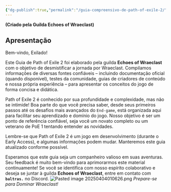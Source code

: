 ```yaml
---
{"dg-publish":true,"permalink":"/guia-compreensivo-de-path-of-exile-2/","tags":["gardenEntry"]}
---
```


**(Criado pela Guilda Echoes of Wraeclast)**
## Apresentação
Bem-vindo, Exilado!

Este Guia de Path of Exile 2 foi elaborado pela guilda **Echoes of Wraeclast** com o objetivo de desmistificar a jornada por Wraeclast. Compilamos informações de diversas fontes confiáveis – incluindo documentação oficial (quando disponível), testes da comunidade, guias de criadores de conteúdo e nossa própria experiência – para apresentar os conceitos do jogo de forma concisa e didática.

Path of Exile 2 é conhecido por sua profundidade e complexidade, mas não se intimide! Boa parte do que você precisa saber, desde seus primeiros passos até os desafios mais avançados do `End-game`, está organizada aqui para facilitar seu aprendizado e domínio do jogo. Nosso objetivo é ser um ponto de referência confiável, seja você um novato completo ou um veterano de PoE 1 tentando entender as novidades.

Lembre-se que Path of Exile 2 é um jogo em desenvolvimento (durante o Early Access), e algumas informações podem mudar. Manteremos este guia atualizado conforme possível.

Esperamos que este guia seja um companheiro valioso em suas aventuras. Seu feedback é muito bem-vindo para aprimorarmos este material continuamente! Se você se identifica com nosso espírito colaborativo e deseja se juntar à guilda **Echoes of Wraeclast**, entre em contato com **`baltras.`** no Discord.
![Pasted image 20250404010626.png](/img/user/ANEXOS/Pasted%20image%2020250404010626.png)
*Prepare-se para Dominar Wraeclast!*